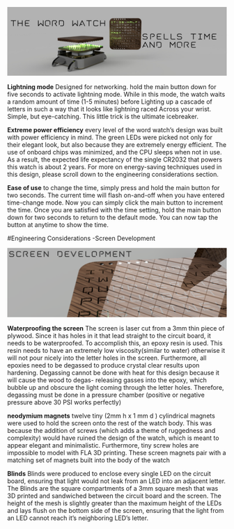 

![Picture of a computer rentering of the word watch](https://github.com/arsalan0004/word_watch/blob/master/photos/final_jpeg.jpg)


**Lightning mode** Designed for networking. hold the main button down for five seconds to activate lightning mode. While in this mode,
 the watch waits a random amount of time (1-5 minutes) before Lighting up a cascade of letters in such a way that it looks like lightning raced
 Across your wrist. Simple, but eye-catching. This little trick is the ultimate icebreaker.

**Extreme power efficiency** every level of the word watch’s design was built with power efficiency in mind.
 The green LEDs were picked not only for their elegant look, but also because they are extremely energy efficient.
 The use of onboard chips was minimized, and the CPU sleeps when not in use. As a result, the expected life
 expectancy of the single CR2032 that powers this watch is about 2 years. For more on energy-saving techniques
 used in this design, please scroll down to the engineering considerations section.

**Ease of use** to change the time, simply press and hold the main button for two seconds.
 The current time will flash on-and-off when you have entered time-change mode.
 Now you can simply click the main button to increment the time.
 Once you are satisfied with the time setting, hold the main button down for two seconds to return to the default mode.
 You can now tap the button at anytime to show the time.

#Engineering Considerations
-Screen Development

![render of close up of the glass screen](https://github.com/arsalan0004/word_watch/blob/master/photos/glass.png)

**Waterproofing the screen** The screen is laser cut from a 3mm thin piece of plywood. Since it has holes in it that lead straight to the circuit board,
 it needs to be waterproofed. To accomplish this, an epoxy resin is used. This resin needs to have an extremely low viscosity(similar to water) 
otherwise it will not pour nicely into the letter holes in the screen.
 Furthermore, all epoxies need to be degassed to produce crystal clear results upon hardening.
 Degassing cannot be done with heat for this design because it will cause the wood to degas- releasing gasses into the epoxy,
 which bubble up and obscure the light coming through the letter holes. Therefore, degassing must be done in a pressure chamber 
(positive or negative pressure above 30 PSI works perfectly) 
  
**neodymium magnets** twelve tiny (2mm h x 1 mm d ) cylindrical magnets were used to hold the screen onto the rest of the watch body.
 This was because the addition of screws (which adds a theme of ruggedness and complexity) would have ruined the design of the watch,
 which is meant to appear elegant and minimalistic.  Furthermore, tiny screw holes are impossible to model with FLA 3D printing.
 These screen magnets pair with a matching set of magnets built into the body of the watch

**Blinds** Blinds were produced to enclose every single LED on the circuit board, ensuring that light would not leak from an LED into an adjacent letter.
 The Blinds are the square compartments of a 3mm square mesh that was 3D printed and sandwiched between the circuit board and the screen.
 The height of the mesh is slightly greater than the maximum height of the LEDs and lays flush on the bottom side of the screen,
 ensuring that the light from an LED cannot reach it’s neighboring LED’s letter. 
